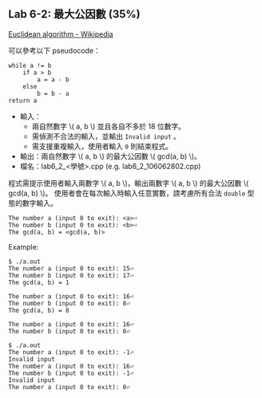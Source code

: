 ## Lab 6-2: 最大公因數 (35%)

[Euclidean algorithm - Wikipedia](https://en.wikipedia.org/wiki/Euclidean_algorithm)

可以參考以下 pseudocode：

```
while a != b 
    if a > b
        a = a - b
    else
        b = b - a
return a
```

* 輸入：
  * 兩自然數字 \\( a, b \\) 並且各自不多於 18 位數字。
  * 需偵測不合法的輸入，並輸出 `Invalid input` 。
  * 需支援重複輸入，使用者輸入 `0` 則結束程式。
* 輸出：兩自然數字 \\( a, b \\) 的最大公因數 \\( gcd(a, b) \\)。
* 檔名：lab6_2_<學號>.cpp (e.g. lab6_2_106062802.cpp)

程式需提示使用者輸入兩數字 \\( a, b \\)，輸出兩數字 \\( a, b \\) 的最大公因數 \\( gcd(a, b) \\)。
使用者會在每次輸入時輸入任意實數，請考慮所有合法 `double` 型態的數字輸入。

```text
The number a (input 0 to exit): <a>⏎
The number b (input 0 to exit): <b>⏎
The gcd(a, b) = <gcd(a, b)>
```

Example:

```console
$ ./a.out
The number a (input 0 to exit): 15⏎
The number b (input 0 to exit): 17⏎
The gcd(a, b) = 1

The number a (input 0 to exit): 16⏎
The number b (input 0 to exit): 8⏎
The gcd(a, b) = 8

The number a (input 0 to exit): 16⏎
The number b (input 0 to exit): 0⏎

$ ./a.out
The number a (input 0 to exit): -1⏎
Invalid input
The number a (input 0 to exit): 16⏎
The number b (input 0 to exit): -1⏎
Invalid input
The number a (input 0 to exit): 0⏎
```
